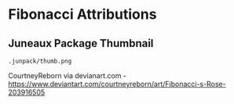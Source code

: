 # Fibonacci Attributions

## Juneaux Package Thumbnail

`.junpack/thumb.png`

CourtneyReborn via devianart.com - https://www.deviantart.com/courtneyreborn/art/Fibonacci-s-Rose-203916505
